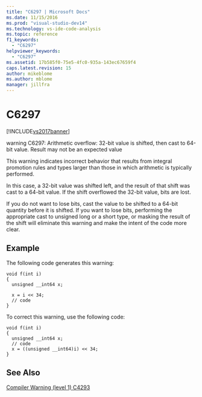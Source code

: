```yaml
---
title: "C6297 | Microsoft Docs"
ms.date: 11/15/2016
ms.prod: "visual-studio-dev14"
ms.technology: vs-ide-code-analysis
ms.topic: reference
f1_keywords: 
  - "C6297"
helpviewer_keywords: 
  - "C6297"
ms.assetid: 17b585f0-75e5-4fc0-935a-143ec67659f4
caps.latest.revision: 15
author: mikeblome
ms.author: mblome
manager: jillfra
---
```

# C6297
[!INCLUDE[vs2017banner](../includes/vs2017banner.md)]

warning C6297: Arithmetic overflow: 32-bit value is shifted, then cast to 64-bit value. Result may not be an expected value  
  
 This warning indicates incorrect behavior that results from integral promotion rules and types larger than those in which arithmetic is typically performed.  
  
 In this case, a 32-bit value was shifted left, and the result of that shift was cast to a 64-bit value. If the shift overflowed the 32-bit value, bits are lost.  
  
 If you do not want to lose bits, cast the value to be shifted to a 64-bit quantity before it is shifted. If you want to lose bits, performing the appropriate cast to unsigned long or a short type, or masking the result of the shift will eliminate this warning and make the intent of the code more clear.  
  
## Example  
 The following code generates this warning:  
  
```  
void f(int i)  
{  
  unsigned __int64 x;  
  
  x = i << 34;  
  // code   
}  
```  
  
 To correct this warning, use the following code:  
  
```  
void f(int i)  
{  
  unsigned __int64 x;  
  // code  
  x = ((unsigned __int64)i) << 34;  
}  
```  
  
## See Also  
 [Compiler Warning (level 1) C4293](https://msdn.microsoft.com/library/babecd96-eb51-41a5-9835-462c7a46dbad)
